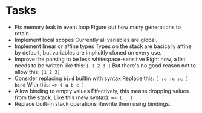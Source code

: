 # Tasks

- Fix memory leak in event loop
  Figure out how many generations to retain.
- Implement local scopes
  Currently all variables are global.
- Implement linear or affine types
  Types on the stack are basically affine by default, but variables are implicitly cloned on every use.
- Improve the parsing to be less whitespace-sensitive
  Right now, a list needs to be written like this: `[ 1 2 3 ]`
  But there's no good reason not to allow this: `[1 2 3]`
- Consider replacing `bind` builtin with syntax
  Replace this: `[ :a :c :c ] bind`
  With this: `=> ( a b c )`
- Allow binding to empty values
  Effectively, this means dropping values from the stack. Like this (new syntax): `=> ( _ )`
- Replace built-in stack operations
  Rewrite them using bindings.
